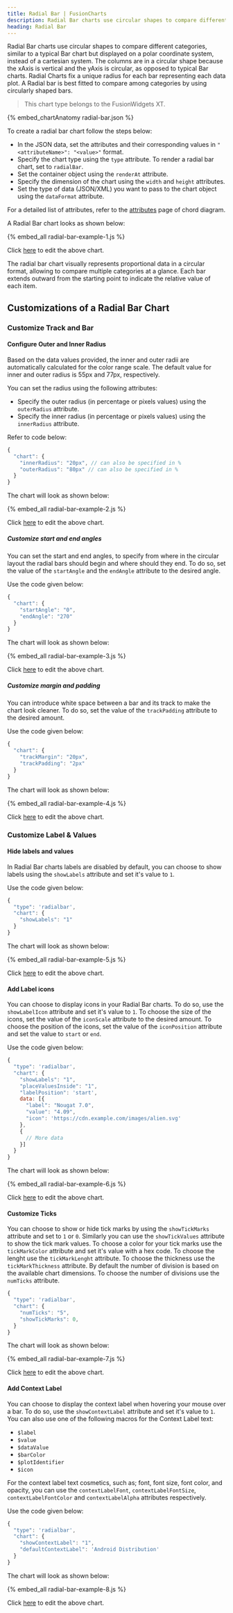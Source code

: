 ```yaml
---
title: Radial Bar | FusionCharts
description: Radial Bar charts use circular shapes to compare different categories, similar to a typical Bar chart but displayed on a polar coordinate system, instead of a cartesian system.
heading: Radial Bar
---
```


Radial Bar charts use circular shapes to compare different categories, similar to a typical Bar chart but displayed on a polar coordinate system, instead of a cartesian system.
The columns are in a circular shape because the xAxis is vertical and the yAxis is circular, as opposed to typical Bar charts. 
Radial Charts fix a unique radius for each bar representing each data plot. A Radial bar is best fitted to compare among categories by using circularly shaped bars.

> This chart type belongs to the FusionWidgets XT.


{% embed_chartAnatomy radial-bar.json %}


To create a radial bar chart follow the steps below:

 - In the JSON data, set the attributes and their corresponding values in `"<attributeName>": "<value>"` format.
 - Specify the chart type using the `type` attribute. To render a radial bar chart, set to `radialBar`. 
 - Set the container object using the `renderAt` attribute.
 - Specify the dimension of the chart using the `width` and `height` attributes.
 - Set the type of data (JSON/XML) you want to pass to the chart object using the `dataFormat` attribute.

For a detailed list of attributes, refer to the [attributes](https://www.fusioncharts.com/dev/chart-attributes/area2d) page of chord diagram.

A Radial Bar chart looks as shown below:

{% embed_all radial-bar-example-1.js %}

Click [here](https://jsfiddle.net/fusioncharts/bvaptLze/) to edit the above chart. 

The radial bar chart visually represents proportional data in a circular format, allowing to compare multiple categories at a glance. Each bar extends outward from the starting point to indicate the relative value of each item.

## Customizations of a Radial Bar Chart

### Customize Track and Bar

#### Configure Outer and Inner Radius
Based on the data values provided, the inner and outer radii are automatically calculated for the color range scale. The default value for inner and outer radius is 55px and 77px, respectively. 

You can set the radius using the following attributes:
 - Specify the outer radius (in percentage or pixels values) using the `outerRadius` attribute.
 - Specify the inner radius (in percentage or pixels values) using the `innerRadius` attribute.

Refer to code below:
```javascript
{
  "chart": {
    "innerRadius": "20px", // can also be specified in %
    "outerRadius": "80px" // can also be specified in %
  }
}
```

The chart will look as shown below:

{% embed_all radial-bar-example-2.js %}

Click [here](https://jsfiddle.net/fusioncharts/bvaptLze/) to edit the above chart. 


##### Customize start and end angles
You can set the start and end angles, to specify from where in the circular layout the radial bars should begin and where should they end. To do so, set the value of the `startAngle` and the  `endAngle`  attribute to the desired angle.

Use the code given below:
```javascript
{
  "chart": {
    "startAngle": "0",
    "endAngle": "270"
  }
}
```

The chart will look as shown below:

{% embed_all radial-bar-example-3.js %}

Click [here](https://jsfiddle.net/fusioncharts/bvaptLze/) to edit the above chart. 


##### Customize margin and padding
You can introduce white space between a bar and its track to make the chart look cleaner. To do so, set the value of the `trackPadding` attribute to the desired amount.

Use the code given below:
```javascript
{
  "chart": {
    "trackMargin": "20px",
    "trackPadding": "2px"
  }
}
```

The chart will look as shown below:

{% embed_all radial-bar-example-4.js %}

Click [here](https://jsfiddle.net/fusioncharts/bvaptLze/) to edit the above chart. 

### Customize Label & Values

#### Hide labels and values
In Radial Bar charts labels are disabled by default, you can choose to show labels using the `showLabels` attribute and set it's value to `1`.

Use the code given below:
```javascript
{
  "type": 'radialbar',
  "chart": {
    "showLabels": "1"
  }
}
```
The chart will look as shown below:

{% embed_all radial-bar-example-5.js %}

Click [here](https://jsfiddle.net/fusioncharts/bvaptLze/) to edit the above chart. 

#### Add Label icons
You can choose to display icons in your Radial Bar charts. To do so, use the `showLabelIcon` attribute and set it's value to `1`.
To choose the size of the icons, set the value of  the `iconScale` attribute to the desired amount.
To choose the position of the icons, set the value of the `iconPosition` attribute and set the value to `start` or `end`. 

Use the code given below:
```javascript
{
  "type": 'radialbar',
  "chart": {
    "showLabels": "1",
    "placeValuesInside": "1",
    "labelPosition": 'start',
    data: [{
      "label": "Nougat 7.0",
      "value": "4.09",
      "icon": 'https://cdn.example.com/images/alien.svg'
    },
    {
      // More data
    }]
  }
}
```

The chart will look as shown below:

{% embed_all radial-bar-example-6.js %}

Click [here](https://jsfiddle.net/fusioncharts/bvaptLze/) to edit the above chart.


#### Customize Ticks
You can choose to show or hide tick marks by using the `showTickMarks` attribute and set to `1` or `0`. Similarly you can use the `showTickValues` attribute to show the tick mark values. 
To choose a color for your tick marks use the `tickMarkColor` attribute and set it's value with a hex code.
To choose the lenght use the `tickMarkLenght` attribute.
To choose the thickness use the `tickMarkThickness` attribute.
By default the number of division is based on the available chart dimensions. To choose the number of divisions use the `numTicks` attribute.

```javascript
{
  "type": 'radialbar',
  "chart": {
    "numTicks": "5",
    "showTickMarks": 0,
  }
}
```

The chart will look as shown below:

{% embed_all radial-bar-example-7.js %}

Click [here](https://jsfiddle.net/fusioncharts/bvaptLze/) to edit the above chart.


#### Add Context Label
You can choose to display the context label when hovering your mouse over a bar. To do so, use the `showContextLabel` attribute and set it's value to `1`. 
You can also use one of the following macros for the Context Label text:
 - `$label`
 - `$value`
 - `$dataValue`
 - `$barColor`
 - `$plotIdentifier`
 - `$icon`

For the context label text cosmetics,  such as; font, font size, font color, and opacity, you can use the `contextLabelFont`, `contextLabelFontSize`, `contextLabelFontColor` and `contextLabelAlpha` attributes respectively.

Use the code given below:
```javascript
{
  "type": 'radialbar',
  "chart": {
    "showContextLabel": "1",
    "defaultContextLabel": 'Android Distribution'
  }
}
```

The chart will look as shown below:

{% embed_all radial-bar-example-8.js %}

Click [here](https://jsfiddle.net/fusioncharts/bvaptLze/) to edit the above chart.
